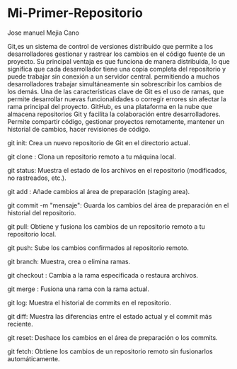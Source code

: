 # Mi-Primer-Repositorio

Jose manuel Mejia Cano



Git,es un sistema de control de versiones distribuido que permite a los desarrolladores gestionar y rastrear los cambios en el código fuente de un proyecto. Su principal ventaja es que funciona de manera distribuida, lo que significa que cada desarrollador tiene una copia completa del repositorio y puede trabajar sin conexión a un servidor central. permitiendo a muchos desarrolladores trabajar simultáneamente sin sobrescribir los cambios de los demás.
Una de las características clave de Git es el uso de ramas, que permite desarrollar nuevas funcionalidades o corregir errores sin afectar la rama principal del proyecto.
GitHub, es una plataforma en la nube que almacena repositorios Git y facilita la colaboración entre desarrolladores. Permite compartir código, gestionar proyectos remotamente, mantener un historial de cambios, hacer revisiones de código.


git init: Crea un nuevo repositorio de Git en el directorio actual.

git clone <URL>: Clona un repositorio remoto a tu máquina local.

git status: Muestra el estado de los archivos en el repositorio (modificados, no rastreados, etc.).

git add <archivo>: Añade cambios al área de preparación (staging area).

git commit -m "mensaje": Guarda los cambios del área de preparación en el historial del repositorio.

git pull: Obtiene y fusiona los cambios de un repositorio remoto a tu repositorio local.

git push: Sube los cambios confirmados al repositorio remoto.

git branch: Muestra, crea o elimina ramas.

git checkout <rama>: Cambia a la rama especificada o restaura archivos.

git merge <rama>: Fusiona una rama con la rama actual.

git log: Muestra el historial de commits en el repositorio.

git diff: Muestra las diferencias entre el estado actual y el commit más reciente.

git reset: Deshace los cambios en el área de preparación o los commits.

git fetch: Obtiene los cambios de un repositorio remoto sin fusionarlos automáticamente.
